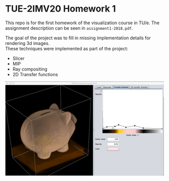 # TUE-2IMV20 Homework 1

This repo is for the first homework of the visualization course in TU/e. The assignment description can be seen in `assignment1-2018.pdf`.  

The goal of the project was to fill in missing implementation details for rendering 3d images.  
These techniques were implemented as part of the project:
- Slicer
- MIP
- Ray compositing
- 2D Transfer functions

![Sample Rendering](sample.png?raw=true "Sample Rendering")